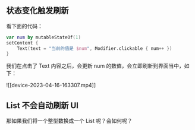 ## 状态变化触发刷新

看下面的代码：

```kotlin
var num by mutableStateOf(1)  
setContent {  
    Text(text = "当前的值是 $num", Modifier.clickable { num++ })  
}
```

我们在点击了 Text 内容之后，会更新 num 的数值，会立即刷新到界面当中，如下：

![[device-2023-04-16-163307.mp4]] 

## List 不会自动刷新 UI

那如果我们将一个整型数换成一个 List 呢？会如何呢？


